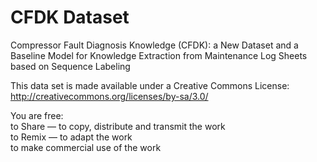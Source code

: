 # CFDK Dataset 

Compressor Fault Diagnosis Knowledge (CFDK): a New Dataset and a Baseline Model for Knowledge Extraction from Maintenance Log Sheets based on Sequence Labeling

This data set is made available under a Creative Commons License:  
http://creativecommons.org/licenses/by-sa/3.0/  

You are free:  
 to Share — to copy, distribute and transmit the work   
 to Remix — to adapt the work   
 to make commercial use of the work  
